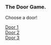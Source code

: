 <html>
 <body>
  <h3>The Door Game.</h3>
  <p>Choose a door!</p>
  <a href="https://www.youtube.com/watch?v=dQw4w9WgXcQ">Door 1</a> <br>
   <a href="https://www.youtube.com/watch?v=dQw4w9WgXcQ">Door 2</a> <br>
  <a href="https://www.youtube.com/watch?v=dQw4w9WgXcQ">Door 3</a> <br>
 </body>
</html>
